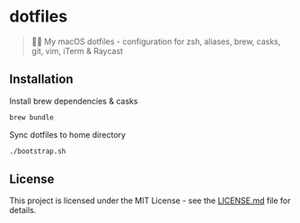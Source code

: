# dotfiles

> 👨‍💻️ My macOS dotfiles - configuration for zsh, aliases, brew, casks, git, vim, iTerm & Raycast

## Installation

Install brew dependencies & casks

```bash
brew bundle
```

Sync dotfiles to home directory

```bash
./bootstrap.sh
```

## License

This project is licensed under the MIT License - see the [LICENSE.md](LICENSE.md) file for details.
